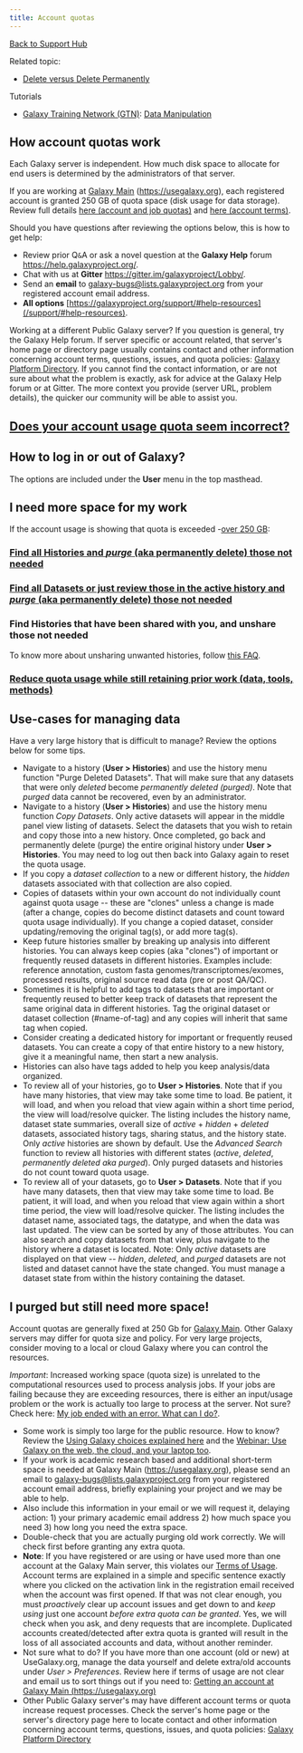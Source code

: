 ```yaml
---
title: Account quotas
---
```

[Back to Support Hub](/support/)

 Related topic:
  
* [Delete versus Delete Permanently](/learn/managing-datasets/#delete-vs-delete-permanently)

Tutorials

* [Galaxy Training Network (GTN)](https://training.galaxyproject.org/): [Data Manipulation](https://training.galaxyproject.org/training-material/topics/galaxy-data-manipulation/)

## How account quotas work

Each Galaxy server is independent. How much disk space to allocate for end users is determined by the administrators of that server.

If you are working at [Galaxy Main](/main/) (https://usegalaxy.org), each registered account is granted 250 GB of quota space (disk usage for data storage). Review full details [here (account and job quotas)](/main/#user-data-and-job-quotas) and [here (account terms)](/support/account/).

Should you have questions after reviewing the options below, this is how to get help:

* Review prior Q`&`A or ask a novel question at the **Galaxy Help** forum https://help.galaxyproject.org/.
* Chat with us at **Gitter** https://gitter.im/galaxyproject/Lobby/.
* Send an **email** to [galaxy-bugs@lists.galaxyproject.org](mailto:galaxy-bugs@lists.galaxyproject.org) from your registered account email address.
* **All options** [https://galaxyproject.org/support/#help-resources](/support/#help-resources).

Working at a different Public Galaxy server? If you question is general, try the Galaxy Help forum. If server specific or account related, that server's home page or directory page usually contains contact and other information concerning account terms, questions, issues, and quota policies: [Galaxy Platform Directory](/use/). If you cannot find the contact information, or are not sure about what the problem is exactly, ask for advice at the Galaxy Help forum or at Gitter. The more context you provide (server URL, problem details), the quicker our community will be able to assist you.


## [Does your account usage quota seem incorrect?](https://training.galaxyproject.org/training-material/faqs/galaxy/user_preferences_account_usage_quota.html)

## How to log in or out of Galaxy?

The options are included under the **User** menu in the top masthead.

## I need more space for my work

If the account usage is showing that quota is exceeded -[over 250 GB](/main/):

### [Find all Histories and *purge* (aka permanently delete) those not needed](https://training.galaxyproject.org/training-material/faqs/galaxy/histories_find_purge.html)


### [Find all Datasets or just review those in the active history and *purge* (aka permanently delete) those not needed](https://training.galaxyproject.org/training-material/faqs/galaxy/datasets_purging_datasets.html)

### Find Histories that have been shared with you, and unshare those not needed

To know more about unsharing unwanted histories, follow [this FAQ](https://training.galaxyproject.org/training-material/faqs/galaxy/histories_unsharing_histories.html). 

### [Reduce quota usage while still retaining prior work (data, tools, methods)](https://training.galaxyproject.org/training-material/faqs/galaxy/account_reduce_quota_usage.html)


## Use-cases for managing data

Have a very large history that is difficult to manage? Review the options below for some tips.

* Navigate to a history (**User > Histories**) and use the history menu function "Purge Deleted Datasets". That will make sure that any datasets that were only *deleted* become *permanently deleted (purged)*. Note that *purged* data cannot be recovered, even by an administrator.
* Navigate to a history (**User > Histories**) and use the history menu function *Copy Datasets*. Only active datasets will appear in the middle panel view listing of datasets. Select the datasets that you wish to retain and copy those into a new history. Once completed, go back and permanently delete (purge) the entire original history under **User > Histories**. You may need to log out then back into Galaxy again to reset the quota usage.
* If you copy a *dataset collection* to a new or different history, the *hidden* datasets associated with that collection are also copied.
* Copies of datasets within your own account do not individually count against quota usage -- these are "clones" unless a change is made (after a change, copies do become distinct datasets and count toward quota usage individually). If you change a copied dataset, consider updating/removing the original tag(s), or add more tag(s).
* Keep future histories smaller by breaking up analysis into different histories. You can always keep copies (aka "clones") of important or frequently reused datasets in different histories. Examples include: reference annotation, custom fasta genomes/transcriptomes/exomes, processed results, original source read data (pre or post QA/QC).
* Sometimes it is helpful to add tags to datasets that are important or frequently reused to better keep track of datasets that represent the same original data in different histories. Tag the original dataset or dataset collection (#name-of-tag) and any copies will inherit that same tag when copied.
* Consider creating a dedicated history for important or frequently reused datasets. You can create a copy of that entire history to a new history, give it a meaningful name, then start a new analysis.
* Histories can also have tags added to help you keep analysis/data organized.
* To review all of your histories, go to **User > Histories**. Note that if you have many histories, that view may take some time to load. Be patient, it will load, and when you reload that view again within a short time period, the view will load/resolve quicker. The listing includes the history name, dataset state summaries, overall size of *active* + *hidden* + *deleted* datasets, associated history tags, sharing status, and the history state. Only *active* histories are shown by default. Use the *Advanced Search* function to review all histories with different states (*active*, *deleted*, *permanently deleted aka purged*). Only purged datasets and histories do not count toward quota usage.
* To review all of your datasets, go to **User > Datasets**. Note that if you have many datasets, then that view may take some time to load. Be patient, it will load, and when you reload that view again within a short time period, the view will load/resolve quicker. The listing includes the dataset name, associated tags, the datatype, and when the data was last updated. The view can be sorted by any of those attributes. You can also search and copy datasets from that view, plus navigate to the history where a dataset is located. Note: Only *active* datasets are displayed on that view -- *hidden*, *deleted*, and *purged* datasets are not listed and dataset cannot have the state changed. You must manage a dataset state from within the history containing the dataset.

## I purged but still need more space!

Account quotas are generally fixed at 250 Gb for [Galaxy Main](/main/). Other Galaxy servers may differ for quota size and policy. For very large projects, consider moving to a local or cloud Galaxy where you can control the resources.

*Important*: Increased working space (quota size) is unrelated to the computational resources used to process analysis jobs. If your jobs are failing because they are exceeding resources, there is either an input/usage problem or the work is actually too large to process at the server. Not sure? Check here: [My job ended with an error. What can I do?](/support/tool-error/).

* Some work is simply too large for the public resource. How to know? Review the [Using Galaxy choices explained here](/use/#which-platform-platform-type-to-choose) and the [Webinar: Use Galaxy on the web, the cloud, and your laptop too](/events/2020-12-webinar-where/).
* If your work is academic research based and additional short-term space is needed at Galaxy Main (https://usegalaxy.org), please send an email to galaxy-bugs@lists.galaxyproject.org from your registered account email address, briefly explaining your project and we may be able to help.
* Also include this information in your email or we will request it, delaying action: 1) your primary academic email address 2) how much space you need 3) how long you need the extra space.
* Double-check that you are actually purging old work correctly. We will check first before granting any extra quota.
* **Note**: If you have registered or are using or have used more than one account at the Galaxy Main server, this violates our [Terms of Usage](https://usegalaxy.org/static/terms.html). Account terms are explained in a simple and specific sentence exactly where you clicked on the activation link in the registration email received when the account was first opened. If that was not clear enough, you must *proactively* clear up account issues and get down to and *keep using* just one account *before extra quota can be granted*. Yes, we will check when you ask, and deny requests that are incomplete. Duplicated accounts created/detected after extra quota is granted will result in the loss of all associated accounts and data, without another reminder.
* Not sure what to do? If you have more than one account (old or new) at UseGalaxy.org, manage the data yourself and delete extra/old accounts under *User > Preferences*. Review here if terms of usage are not clear and email us to sort things out if you need to: [Getting an account at Galaxy Main (https://usegalaxy.org)](/support/account/)
* Other Public Galaxy server's may have different account terms or quota increase request processes. Check the server's home page or the server's directory page here to locate contact and other information concerning account terms, questions, issues, and quota policies: [Galaxy Platform Directory](/use/)
